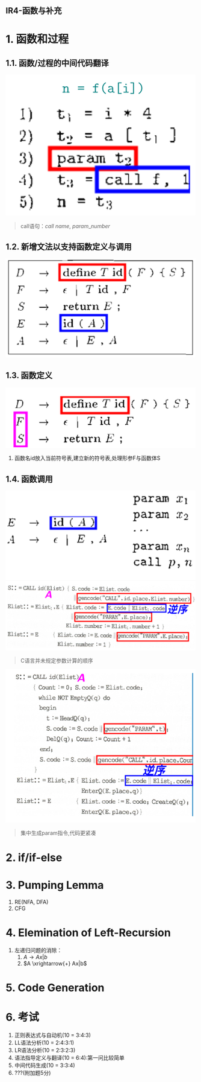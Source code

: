 IR4-函数与补充
---

# 1. 函数和过程

## 1.1. 函数/过程的中间代码翻译
![](img/lec5/62.png)

> call语句：$call\ name,\ param\_number$

## 1.2. 新增文法以支持函数定义与调用
![](img/lec5/63.png)

## 1.3. 函数定义
![](img/lec5/64.png)

1. 函数名id放入当前符号表,建立新的符号表,处理形参F与函数体S

## 1.4. 函数调用
![](img/lec5/65.png)
![](img/lec5/66.png)

> C语言并未规定参数计算的顺序

![](img/lec5/67.png)

> 集中生成param指令,代码更紧凑

# 2. if/if-else

# 3. Pumping Lemma
1. RE(NFA, DFA)
2. CFG

# 4. Elemination of Left-Recursion
1. 左递归问题的消除：
   1. $A \rightarrow Ax | b$
   2. $A \xrightarrow{+} Ax|b$

# 5. Code Generation

# 6. 考试
1. 正则表达式与自动机(10 = 3:4:3)
2. LL语法分析(10 = 2:4:3:1)
3. LR语法分析(10 = 2:3:2:3)
4. 语法指导定义与翻译(10 = 6:4):第一问比较简单
5. 中间代码生成(10 = 3:3:4)
6. ???(附加题5分)
